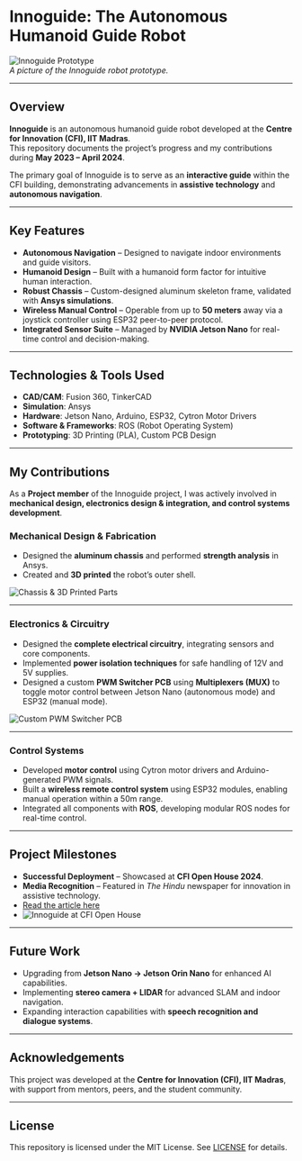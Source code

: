 # Innoguide: The Autonomous Humanoid Guide Robot

![Innoguide Prototype](Innoguide/Images/Robot.jpg)  
*A picture of the Innoguide robot prototype.*

---

## Overview
**Innoguide** is an autonomous humanoid guide robot developed at the **Centre for Innovation (CFI), IIT Madras**.  
This repository documents the project’s progress and my contributions during **May 2023 – April 2024**.

The primary goal of Innoguide is to serve as an **interactive guide** within the CFI building, demonstrating advancements in **assistive technology** and **autonomous navigation**.

---

## Key Features
- **Autonomous Navigation** – Designed to navigate indoor environments and guide visitors.
- **Humanoid Design** – Built with a humanoid form factor for intuitive human interaction.
- **Robust Chassis** – Custom-designed aluminum skeleton frame, validated with **Ansys simulations**.
- **Wireless Manual Control** – Operable from up to **50 meters** away via a joystick controller using ESP32 peer-to-peer protocol.
- **Integrated Sensor Suite** – Managed by **NVIDIA Jetson Nano** for real-time control and decision-making.

---

## Technologies & Tools Used
- **CAD/CAM**: Fusion 360, TinkerCAD  
- **Simulation**: Ansys  
- **Hardware**: Jetson Nano, Arduino, ESP32, Cytron Motor Drivers  
- **Software & Frameworks**: ROS (Robot Operating System)  
- **Prototyping**: 3D Printing (PLA), Custom PCB Design  

---

## My Contributions
As a **Project member** of the Innoguide project, I was actively involved in **mechanical design, electronics design & integration, and control systems development**.

### Mechanical Design & Fabrication
- Designed the **aluminum chassis** and performed **strength analysis** in Ansys.  
- Created and **3D printed** the robot’s outer shell.  

![Chassis & 3D Printed Parts](Innoguide/Images/Skeleton.jpg)

---

### Electronics & Circuitry
- Designed the **complete electrical circuitry**, integrating sensors and core components.  
- Implemented **power isolation techniques** for safe handling of 12V and 5V supplies.  
- Designed a custom **PWM Switcher PCB** using **Multiplexers (MUX)** to toggle motor control between Jetson Nano (autonomous mode) and ESP32 (manual mode).  

![Custom PWM Switcher PCB](Innoguide/PWM_SWITCHER_PCB/Design.png)

---

### Control Systems
- Developed **motor control** using Cytron motor drivers and Arduino-generated PWM signals.  
- Built a **wireless remote control system** using ESP32 modules, enabling manual operation within a 50m range.  
- Integrated all components with **ROS**, developing modular ROS nodes for real-time control.  

---

## Project Milestones
- **Successful Deployment** – Showcased at **CFI Open House 2024**.  
- **Media Recognition** – Featured in *The Hindu* newspaper for innovation in assistive technology.  
- [Read the article here](https://www.thehindu.com/news/national/tamil-nadu/iit-m-showcases-an-array-of-innovative-technology/article67910616.ece)
- ![Innoguide at CFI Open House](Innoguide/Images/The_Hindu_Article.jpg)

---


## Future Work
- Upgrading from **Jetson Nano → Jetson Orin Nano** for enhanced AI capabilities.  
- Implementing **stereo camera + LIDAR** for advanced SLAM and indoor navigation.  
- Expanding interaction capabilities with **speech recognition and dialogue systems**.  

---

## Acknowledgements
This project was developed at the **Centre for Innovation (CFI), IIT Madras**, with support from mentors, peers, and the student community.  

---

## License
This repository is licensed under the MIT License. See [LICENSE](./LICENSE) for details.
